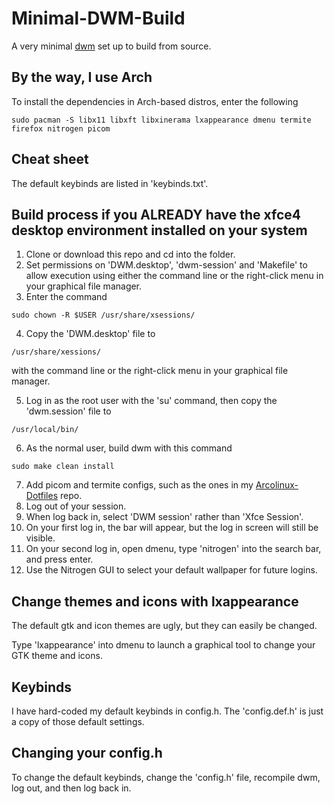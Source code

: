 # Minimal-DWM-Build

A very minimal [dwm](https://dwm.suckless.org/) set up to build from source.

## By the way, I use Arch

To install the dependencies in Arch-based distros, enter the following

```
sudo pacman -S libx11 libxft libxinerama lxappearance dmenu termite firefox nitrogen picom
```

## Cheat sheet

The default keybinds are listed in 'keybinds.txt'.

## Build process if you ALREADY have the xfce4 desktop environment installed on your system

1. Clone or download this repo and cd into the folder.
2. Set permissions on 'DWM.desktop', 'dwm-session' and 'Makefile' to allow execution using either the command line or the right-click menu in your graphical file manager.
3. Enter the command

```
sudo chown -R $USER /usr/share/xsessions/
```

4. Copy the 'DWM.desktop' file to

```
/usr/share/xessions/ 
```

with the command line or the right-click menu in your graphical file manager.

5. Log in as the root user with the 'su' command, then copy the 'dwm.session' file to

```
/usr/local/bin/ 
```

6. As the normal user, build dwm with this command

```
sudo make clean install
```

7. Add picom and termite configs, such as the ones in my [Arcolinux-Dotfiles](https://github.com/sammi-turner/Arcolinux-Dotfiles) repo.
8. Log out of your session.
9. When log back in, select 'DWM session' rather than 'Xfce Session'.
10. On your first log in, the bar will appear, but the log in screen will still be visible.
11. On your second log in, open dmenu, type 'nitrogen' into the search bar, and press enter.
12. Use the Nitrogen GUI to select your default wallpaper for future logins. 

## Change themes and icons with lxappearance

The default gtk and icon themes are ugly, but they can easily be changed. 

Type 'lxappearance' into dmenu to launch a graphical tool to change your GTK theme and icons.

## Keybinds

I have hard-coded my default keybinds in config.h. The 'config.def.h' is just a copy of those default settings.

## Changing your config.h

To change the default keybinds, change the 'config.h' file, recompile dwm, log out, and then log back in.
